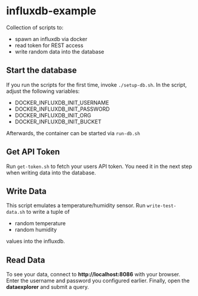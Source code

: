 # influxdb-example

Collection of scripts to:

* spawn an influxdb via docker
* read token for REST access
* write random data into the database

## Start the database

If you run the scripts for the first time, invoke `./setup-db.sh`. In the script, adjust the following variables:

* DOCKER_INFLUXDB_INIT_USERNAME
* DOCKER_INFLUXDB_INIT_PASSWORD
* DOCKER_INFLUXDB_INIT_ORG
* DOCKER_INFLUXDB_INIT_BUCKET

Afterwards, the container can be started via `run-db.sh`

## Get API Token

Run `get-token.sh` to fetch your users API token. You need it in the next step when writing data into the database.

## Write Data

This script emulates a temperature/humidity sensor. Run `write-test-data.sh` to write a tuple of

* random temperature
* random humidity 
 
values into the influxdb.

## Read Data

To see your data, connect to __http://localhost:8086__ with your browser. Enter the username and password you configured earlier.
Finally, open the __dataexplorer__ and submit a query.
